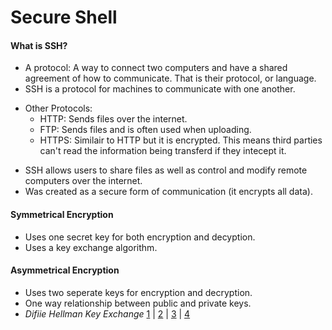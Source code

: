 # Secure Shell

#### What is SSH?

- A protocol: A way to connect two computers and have a shared agreement of how to communicate. That is their protocol, or language.
- SSH is a protocol for machines to communicate with one another.

* Other Protocols:
  - HTTP: Sends files over the internet.
  - FTP: Sends files and is often used when uploading.
  - HTTPS: Similair to HTTP but it is encrypted. This means third parties can't read the information being transferd if they intecept it.

- SSH allows users to share files as well as control and modify remote computers over the internet.
- Was created as a secure form of communication (it encrypts all data).

#### Symmetrical Encryption

- Uses one secret key for both encryption and decyption.
- Uses a key exchange algorithm.

#### Asymmetrical Encryption

- Uses two seperate keys for encryption and decryption.
- One way relationship between public and private keys.
- _Difiie Hellman Key Exchange_ [1](https://www.youtube.com/watch?v=NmM9HA2MQGI) | [2](https://www.youtube.com/watch?v=Yjrfm_oRO0w) | [3](https://www.youtube.com/watch?v=vsXMMT2CqqE&t=) | [4](https://www.youtube.com/watch?v=NF1pwjL9-DE)

